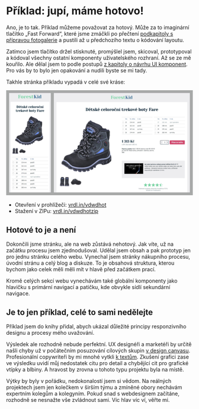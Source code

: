 # Příklad: jupí, máme hotovo!

Ano, je to tak. Příklad můžeme považovat za hotový. Může za to imaginární tlačítko „Fast Forward“, které jsme zmáčkli po přečtení [podkapitoly s přípravou fotogalerie](priklad-navrh-komponenty.md) a pustili až u předchozího textu o kódování layoutu. 

Zatímco jsem tlačítko držel stisknuté, promýšlel jsem, skicoval, prototypoval a kódoval všechny ostatní komponenty uživatelského rozhraní. Až se ze mě kouřilo. Ale dělal jsem to podle postupů [z kapitoly o návrhu UI komponent](kap-ui-proces.md). Pro vás by to bylo jen opakování a nudili byste se mi tady.

Takhle stránka příkladu vypadá v celé své kráse:

![Hotový příklad](dist/images/original/vdwd/priklad-hotovo.jpg)

- Otevření v prohlížeči: [vrdl.in/vdwdhot](http://vrdl.in/vdwdhot)
- Stažení v ZIPu: [vrdl.in/vdwdhotzip](http://vrdl.in/vdwdhotzip)

## Hotové to je a není

Dokončili jsme stránku, ale na web zůstává nehotový. Jak víte, už na začátku procesu jsem zjednodušoval. Udělal jsem obsah a pak prototyp jen pro jednu stránku celého webu. Vynechal jsem stránky nákupního procesu, úvodní stránu a celý blog a diskuze. To je obsahová struktura, kterou bychom jako celek měli měli mít v hlavě před začátkem prací.

Kromě celých sekcí webu vynechávám také globální komponenty jako hlavičku s primární navigací a patičku, kde obvykle sídlí sekundární navigace.

## Je to jen příklad, celé to sami nedělejte

Příklad jsem do knihy přidal, abych ukázal důležité principy responzivního designu a procesy mého uvažování. 

Výsledek ale rozhodně nebude perfektní. UX designéři a marketéři by určitě našli chyby už v počátečním posuzování cílových skupin [v design canvasu](priklad-ux-canvas.md). Profesionální copywriteři by mi mnohé vytkli [k textům](priklad-obsah.md). Zkušení grafici zase ve výsledku uvidí můj nedostatek citu pro detail a chybějící cit pro grafické vtípky a blbiny. A hravost by zrovna u tohoto typu projektu byla na místě.

Výtky by byly v pořádku, nedokonalostí jsem si vědom. Na reálných projektech jsem jen kolečkem v širším týmu a zmíněné obory nechávám expertním kolegům a kolegyním. Pokud snad s webdesignem začítáne, rozhodně se nesnažte vše zvládnout sami. Víc hlav víc ví, věřte mi.  
